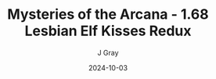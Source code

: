 ---
title: 'Mysteries of the Arcana - 1.68 Lesbian Elf Kisses Redux'
alt: 'Mysteries of the Arcana'
date: '2024-10-03'
author: 'J Gray'
artist: 'Keira'
---